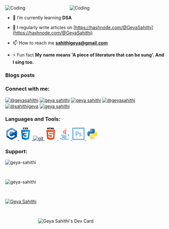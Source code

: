 <image align="centre" alt="Coding" src="https://user-images.githubusercontent.com/73871382/177698728-973b1ec3-63f4-47e3-aa65-e7b8fb47d67e.png">

<image align="right" alt="Coding" width ="300" src="https://user-images.githubusercontent.com/73871382/177700444-8ec068bb-0408-47cb-8a53-430c0d762ffe.png">

- 🌱 I’m currently learning **DSA**

- 📝 I regularly write articles on [https://hashnode.com/@GeyaSahithi](https://hashnode.com/@GeyaSahithi)

- 📫 How to reach me **sahithigeya@gmail.com**

- ⚡ Fun fact **My name means 'A piece of literature that can be sung'. And I sing too.**

### Blogs posts
<!-- BLOG-POST-LIST:START -->
<!-- BLOG-POST-LIST:END -->

<h3 align="left">Connect with me:</h3>
<p align="left">
<a href="https://dev.to/@geyasahithi" target="blank"><img align="center" src="https://raw.githubusercontent.com/rahuldkjain/github-profile-readme-generator/master/src/images/icons/Social/devto.svg" alt="@geyasahithi" height="30" width="40" /></a>
<a href="https://twitter.com/GeyaSahithi" target="blank"><img align="center" src="https://raw.githubusercontent.com/rahuldkjain/github-profile-readme-generator/master/src/images/icons/Social/twitter.svg" alt="geya sahithi" height="30" width="40" /></a>
<a href="https://linkedin.com/in/geya sahithi" target="blank"><img align="center" src="https://raw.githubusercontent.com/rahuldkjain/github-profile-readme-generator/master/src/images/icons/Social/linked-in-alt.svg" alt="geya sahithi" height="30" width="40" /></a>
<a href="https://hashnode.com/@geyasahithi" target="blank"><img align="center" src="https://raw.githubusercontent.com/rahuldkjain/github-profile-readme-generator/master/src/images/icons/Social/hashnode.svg" alt="@geyasahithi" height="30" width="40" /></a>
<a href="https://medium.com/@sahithigeya" target="blank"><img align="center" src="https://raw.githubusercontent.com/rahuldkjain/github-profile-readme-generator/master/src/images/icons/Social/medium.svg" alt="@sahithigeya" height="30" width="40" /></a>
<a href="https://www.youtube.com/c/geya sahithi" target="blank"><img align="center" src="https://raw.githubusercontent.com/rahuldkjain/github-profile-readme-generator/master/src/images/icons/Social/youtube.svg" alt="geya sahithi" height="30" width="40" /></a>
</p>

<h3 align="left">Languages and Tools:</h3>
<p align="left"> <a href="https://www.cprogramming.com/" target="_blank" rel="noreferrer"> <img src="https://raw.githubusercontent.com/devicons/devicon/master/icons/c/c-original.svg" alt="c" width="40" height="40"/> </a> <a href="https://www.w3schools.com/css/" target="_blank" rel="noreferrer"> <img src="https://raw.githubusercontent.com/devicons/devicon/master/icons/css3/css3-original-wordmark.svg" alt="css3" width="40" height="40"/> </a> <a href="https://git-scm.com/" target="_blank" rel="noreferrer"> <img src="https://www.vectorlogo.zone/logos/git-scm/git-scm-icon.svg" alt="git" width="40" height="40"/> </a> <a href="https://www.w3.org/html/" target="_blank" rel="noreferrer"> <img src="https://raw.githubusercontent.com/devicons/devicon/master/icons/html5/html5-original-wordmark.svg" alt="html5" width="40" height="40"/> </a> <a href="https://www.java.com" target="_blank" rel="noreferrer"> <img src="https://raw.githubusercontent.com/devicons/devicon/master/icons/java/java-original.svg" alt="java" width="40" height="40"/> </a> <a href="https://www.photoshop.com/en" target="_blank" rel="noreferrer"> <img src="https://raw.githubusercontent.com/devicons/devicon/master/icons/photoshop/photoshop-line.svg" alt="photoshop" width="40" height="40"/> </a> <a href="https://www.python.org" target="_blank" rel="noreferrer"> <img src="https://raw.githubusercontent.com/devicons/devicon/master/icons/python/python-original.svg" alt="python" width="40" height="40"/> </a></p>

<h3 align="left">Support:</h3>


<p><img align="centre" src="https://github-readme-stats.vercel.app/api/top-langs?username=geya-sahithi&show_icons=true&locale=en&layout=compact" alt="geya-sahithi" /></p><br>

<p><img align="centre" src="https://github-readme-streak-stats.herokuapp.com/?user=geya-sahithi&" alt="geya-sahithi" /></p><br>



<p><a href="https://www.buymeacoffee.com/Geya Sahithi"> <img align="centre" src="https://cdn.buymeacoffee.com/buttons/v2/default-yellow.png" height="50" width="210" alt="Geya Sahithi" /></a></p><br>

<a href="https://app.daily.dev/GeyaSahithi"><img align="right" src="https://api.daily.dev/devcards/60114a798d1040d0b8e4726821f72f62.png?r=xip" width="400" alt="Geya Sahithi's Dev Card"/></a>

